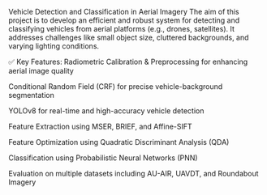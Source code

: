 Vehicle Detection and Classification in Aerial Imagery
The aim of this project is to develop an efficient and robust system for detecting and classifying vehicles from aerial platforms (e.g., drones, satellites). It addresses challenges like small object size, cluttered backgrounds, and varying lighting conditions.

✅ Key Features:
Radiometric Calibration & Preprocessing for enhancing aerial image quality

Conditional Random Field (CRF) for precise vehicle-background segmentation

YOLOv8 for real-time and high-accuracy vehicle detection

Feature Extraction using MSER, BRIEF, and Affine-SIFT

Feature Optimization using Quadratic Discriminant Analysis (QDA)

Classification using Probabilistic Neural Networks (PNN)

Evaluation on multiple datasets including AU-AIR, UAVDT, and Roundabout Imagery
